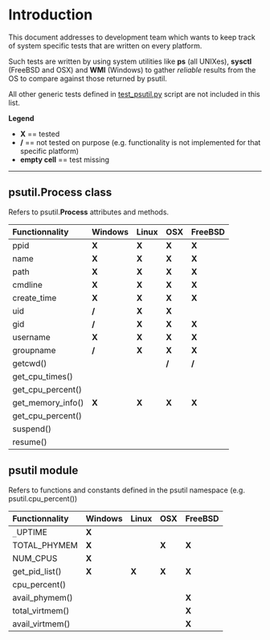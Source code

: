 # Introduction #

This document addresses to development team which wants to keep track of system specific tests that are written on every platform.

Such tests are written by using system utilities like **ps** (all UNIXes), **sysctl** (FreeBSD and OSX) and **WMI** (Windows) to gather _reliable_ results from the OS to compare against those returned by psutil.

All other generic tests defined in [test\_psutil.py](http://code.google.com/p/psutil/source/browse/trunk/test/test_psutil.py) script are not included in this list.

**Legend**

  * **X** == tested
  * **/** == not tested on purpose (e.g. functionality is not implemented for that specific platform)
  * **empty cell** == test missing


---


## psutil.Process class ##

Refers to psutil.**Process** attributes and methods.

| **Functionnality** | **Windows** | **Linux** | **OSX** | **FreeBSD** |
|:-------------------|:------------|:----------|:--------|:------------|
| ppid             | **X**       | **X**     | **X**   | **X**       |
| name             | **X**       | **X**     | **X**   | **X**       |
| path             | **X**       | **X**     | **X**   | **X**       |
| cmdline          | **X**       | **X**     | **X**   | **X**       |
| create\_time      | **X**       | **X**     | **X**   | **X**       |
| uid              | **/**       | **X**     | **X**   |           |
| gid              | **/**       | **X**     | **X**   | **X**       |
| username         | **X**       | **X**     | **X**   | **X**       |
| groupname        | **/**       | **X**     | **X**   | **X**       |
| getcwd()         |           |         | **/**   | **/**       |
| get\_cpu\_times()  |           |         |       |           |
| get\_cpu\_percent()|           |         |       |           |
| get\_memory\_info()| **X**       | **X**     | **X**   | **X**       |
| get\_cpu\_percent()|           |         |       |           |
| suspend()        |           |         |       |           |
| resume()         |           |         |       |           |

## psutil module ##

Refers to functions and constants defined in the psutil namespace (e.g. psutil.cpu\_percent())

| **Functionnality** | **Windows** | **Linux** | **OSX** | **FreeBSD** |
|:-------------------|:------------|:----------|:--------|:------------|
| `_`UPTIME        | **X**       |         |       |           |
| TOTAL\_PHYMEM     | **X**       |         | **X**   | **X**       |
| NUM\_CPUS         | **X**       |         |       |           |
| get\_pid\_list()   | **X**       | **X**     | **X**   | **X**       |
| cpu\_percent()    |           |         |       |           |
| avail\_phymem()   |           |         |       | **X**       |
| total\_virtmem()  |           |         |       | **X**       |
| avail\_virtmem()  |           |         |       | **X**       |